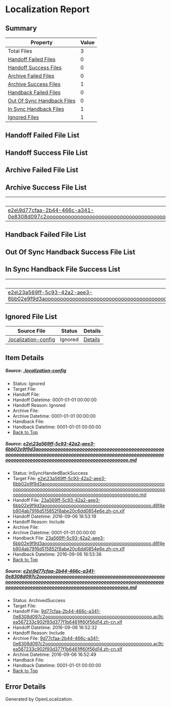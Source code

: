 # <a name='report-top'></a> Localization Report

## Summary
 Property | Value 
 -------- | ----- 
 Total Files | 3
[ Handoff Failed Files ](#handoff-failed-list)| 0
[ Handoff Success Files ](#handoff-success-list)| 0
[ Archive Failed Files ](#archive-failed-list)| 0
[ Archive Success Files ](#archive-success-list)| 1
[ Handback Failed Files ](#handback-failed-list)| 0
[ Out Of Sync Handback Files ](#outofsync-handback-success-list)| 0
[ In Sync Handback Files ](#insync-handback-success-list)| 1
[ Ignored Files ](#ignored-list)| 1

## <a name='handoff-failed-list'></a> Handoff Failed File List

## <a name='handoff-success-list'></a> Handoff Success File List

## <a name='archive-failed-list'></a> Archive Failed File List

## <a name='archive-success-list'></a> Archive Success File List
 Source File | Status | Details 
 ----------- | ------ | ------- 
 [e2e\9d77cfaa-2b44-466c-a341-0e8308d097c2ooooooooooooooooooooooooooooooooooooooooooooooooooooooooooooooooooooooooooooooooooooooooooooooooooooooooooooooooooooooooooooooooooooooooooooooooooooo.md](https://github.com/OpenLocalizationTestOrg/ol-test0/blob/ae660cccacb387e63e997b29901a839f9c78b097/e2e/9d77cfaa-2b44-466c-a341-0e8308d097c2ooooooooooooooooooooooooooooooooooooooooooooooooooooooooooooooooooooooooooooooooooooooooooooooooooooooooooooooooooooooooooooooooooooooooooooooooooooo.md) | ArchivedSuccess | [Details](#feb0c522968b07da7d1ec4341af659de2c5610b52)

## <a name='handback-failed-list'></a> Handback Failed File List

## <a name='outofsync-handback-success-list'></a> Out Of Sync Handback Success File List

## <a name='insync-handback-success-list'></a> In Sync Handback File Success List
 Source File | Status | Details 
 ----------- | ------ | ------- 
 [e2e\23a569ff-5c93-42a2-aee3-6bb02e9f9d3aooooooooooooooooooooooooooooooooooooooooooooooooooooooooooooooooooooooooooooooooooooooooooooooooooooooooooooooooooooooooooooooooooooooooooooooooooooo.md](https://github.com/OpenLocalizationTestOrg/ol-test0/blob/2f7f48d05b051cd981b80d8ad4f4b93e282211e9/e2e/23a569ff-5c93-42a2-aee3-6bb02e9f9d3aooooooooooooooooooooooooooooooooooooooooooooooooooooooooooooooooooooooooooooooooooooooooooooooooooooooooooooooooooooooooooooooooooooooooooooooooooooo.md) | InSyncHandedBackSuccess | [Details](#a4f4e1cf43ce426f8c91d550eeca084a405d39eb1)

## <a name='ignored-list'></a> Ignored File List
 Source File | Status | Details 
 ----------- | ------ | ------- 
 [.localization-config](https://github.com/OpenLocalizationTestOrg/ol-test0/blob/2f7f48d05b051cd981b80d8ad4f4b93e282211e9/.localization-config) | Ignored | [Details](#3d4f252ac210baf56311d7e97dcc2db10974dbd20)

## Item Details
##### <a name='3d4f252ac210baf56311d7e97dcc2db10974dbd20'></a> Source: [.localization-config](https://github.com/OpenLocalizationTestOrg/ol-test0/blob/2f7f48d05b051cd981b80d8ad4f4b93e282211e9/.localization-config)
* Status: Ignored
* Target File: 
* Handoff File: 
* Handoff Datetime: 0001-01-01 00:00:00
* Handoff Reason: Ignored
* Archive File: 
* Archive Datetime: 0001-01-01 00:00:00
* Handback File: 
* Handback Datetime: 0001-01-01 00:00:00
* [Back to Top](#report-top)

##### <a name='a4f4e1cf43ce426f8c91d550eeca084a405d39eb1'></a> Source: [e2e\23a569ff-5c93-42a2-aee3-6bb02e9f9d3aooooooooooooooooooooooooooooooooooooooooooooooooooooooooooooooooooooooooooooooooooooooooooooooooooooooooooooooooooooooooooooooooooooooooooooooooooooo.md](https://github.com/OpenLocalizationTestOrg/ol-test0/blob/2f7f48d05b051cd981b80d8ad4f4b93e282211e9/e2e/23a569ff-5c93-42a2-aee3-6bb02e9f9d3aooooooooooooooooooooooooooooooooooooooooooooooooooooooooooooooooooooooooooooooooooooooooooooooooooooooooooooooooooooooooooooooooooooooooooooooooooooo.md)
* Status: InSyncHandedBackSuccess
* Target File: [e2e\23a569ff-5c93-42a2-aee3-6bb02e9f9d3aooooooooooooooooooooooooooooooooooooooooooooooooooooooooooooooooooooooooooooooooooooooooooooooooooooooooooooooooooooooooooooooooooooooooooooooooooooo.md](https://github.com/OpenLocalizationTestOrg/ol-test0-zhcn/blob/c6b37bd4fe00e5619f20e3c5624d919cc98b15e4/e2e/23a569ff-5c93-42a2-aee3-6bb02e9f9d3aooooooooooooooooooooooooooooooooooooooooooooooooooooooooooooooooooooooooooooooooooooooooooooooooooooooooooooooooooooooooooooooooooooooooooooooooooooo.md)
* Handoff File: [23a569ff-5c93-42a2-aee3-6bb02e9f9d3aoooooooooooooooooooooooooooooooooooooooo.d6f4eb904ab7916d515852f8abe20c6dd0854e6e.zh-cn.xlf](https://github.com/OpenLocalizationTestOrg/ol-test0-handoff/blob/e5bd2f2ee6c42571086c99946d0864d55e8e029f/ol-handoff/OpenLocalizationTestOrg/ol-test0-zhcn/ci/ht/23a569ff-5c93-42a2-aee3-6bb02e9f9d3aoooooooooooooooooooooooooooooooooooooooo.d6f4eb904ab7916d515852f8abe20c6dd0854e6e.zh-cn.xlf)
* Handoff Datetime: 2016-09-06 16:53:19
* Handoff Reason: Include
* Archive File: 
* Archive Datetime: 0001-01-01 00:00:00
* Handback File: [23a569ff-5c93-42a2-aee3-6bb02e9f9d3aoooooooooooooooooooooooooooooooooooooooo.d6f4eb904ab7916d515852f8abe20c6dd0854e6e.zh-cn.xlf](https://github.com/OpenLocalizationTestOrg/ol-test0-handback/blob/78038bc6770ec45dd88ea4238743825741e1230d/ol-handback/OpenLocalizationTestOrg/ol-test0-zhcn/ci/ht/23a569ff-5c93-42a2-aee3-6bb02e9f9d3aoooooooooooooooooooooooooooooooooooooooo.d6f4eb904ab7916d515852f8abe20c6dd0854e6e.zh-cn.xlf)
* Handback Datetime: 2016-09-06 16:53:36
* [Back to Top](#report-top)

##### <a name='feb0c522968b07da7d1ec4341af659de2c5610b52'></a> Source: [e2e\9d77cfaa-2b44-466c-a341-0e8308d097c2ooooooooooooooooooooooooooooooooooooooooooooooooooooooooooooooooooooooooooooooooooooooooooooooooooooooooooooooooooooooooooooooooooooooooooooooooooooo.md](https://github.com/OpenLocalizationTestOrg/ol-test0/blob/ae660cccacb387e63e997b29901a839f9c78b097/e2e/9d77cfaa-2b44-466c-a341-0e8308d097c2ooooooooooooooooooooooooooooooooooooooooooooooooooooooooooooooooooooooooooooooooooooooooooooooooooooooooooooooooooooooooooooooooooooooooooooooooooooo.md)
* Status: ArchivedSuccess
* Target File: 
* Handoff File: [9d77cfaa-2b44-466c-a341-0e8308d097c2oooooooooooooooooooooooooooooooooooooooo.ac9cea567233c902f93d377f1b6461ff60f56d14.zh-cn.xlf](https://github.com/OpenLocalizationTestOrg/ol-test0-handoff/blob/65a3fb4bfbeb39d83c568a363ddd4d147bf872e1/ol-handoff/OpenLocalizationTestOrg/ol-test0-zhcn/ci/ht/9d77cfaa-2b44-466c-a341-0e8308d097c2oooooooooooooooooooooooooooooooooooooooo.ac9cea567233c902f93d377f1b6461ff60f56d14.zh-cn.xlf)
* Handoff Datetime: 2016-09-06 16:52:32
* Handoff Reason: Include
* Archive File: [9d77cfaa-2b44-466c-a341-0e8308d097c2oooooooooooooooooooooooooooooooooooooooo.ac9cea567233c902f93d377f1b6461ff60f56d14.zh-cn.xlf](https://github.com/OpenLocalizationTestOrg/ol-test0-handoff/blob/e4487f8d661f884e4c14fe261b52e65ab2e27722/ol-archive/OpenLocalizationTestOrg/ol-test0-zhcn/ci/ht/9d77cfaa-2b44-466c-a341-0e8308d097c2oooooooooooooooooooooooooooooooooooooooo.ac9cea567233c902f93d377f1b6461ff60f56d14.zh-cn.xlf)
* Archive Datetime: 2016-09-06 16:52:49
* Handback File: 
* Handback Datetime: 0001-01-01 00:00:00
* [Back to Top](#report-top)


## Error Details

Generated by OpenLocalization.
